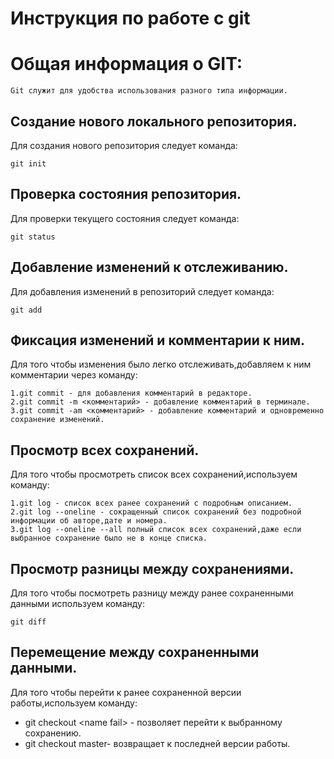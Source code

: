 # **Инструкция по работе с git**

# Общая информация о GIT:

    Git служит для удобства использования разного типа информации. 

## Создание нового локального репозитория.

Для создания нового репозитория следует команда:

    git init

## Проверка состояния репозитория. 

Для проверки текущего состояния следует команда:

    git status

## Добавление изменений к отслеживанию.

Для добавления изменений в репозиторий следует команда:

    git add

## Фиксация изменений и комментарии к ним.

Для того чтобы изменения было легко отслеживать,добавляем к ним комментарии через команду:

    1.git commit - для добавления комментарий в редакторе.
    2.git commit -m <комментарий> - добавление комментарий в терминале.
    3.git commit -am <комментарий> - добавление комментарий и одновременно сохранение изменений.

## Просмотр всех сохранений.

Для того чтобы просмотреть список всех сохранений,используем команду:

    1.git log - список всех ранее сохранений с подробным описанием.
    2.git log --oneline - сокращенный список сохранений без подробной информации об авторе,дате и номера.
    3.git log --oneline --all полный список всех сохранений,даже если выбранное сохранение было не в конце списка.

## Просмотр разницы между сохранениями.
Для того чтобы посмотреть разницу между ранее сохраненными данными используем команду:

    git diff

## Перемещение между сохраненными данными.
Для того чтобы перейти к ранее сохраненной версии работы,используем команду:

* git checkout \<name fail\> - позволяет перейти к выбранному сохранению.
* git checkout master- возвращает к последней версии работы. 